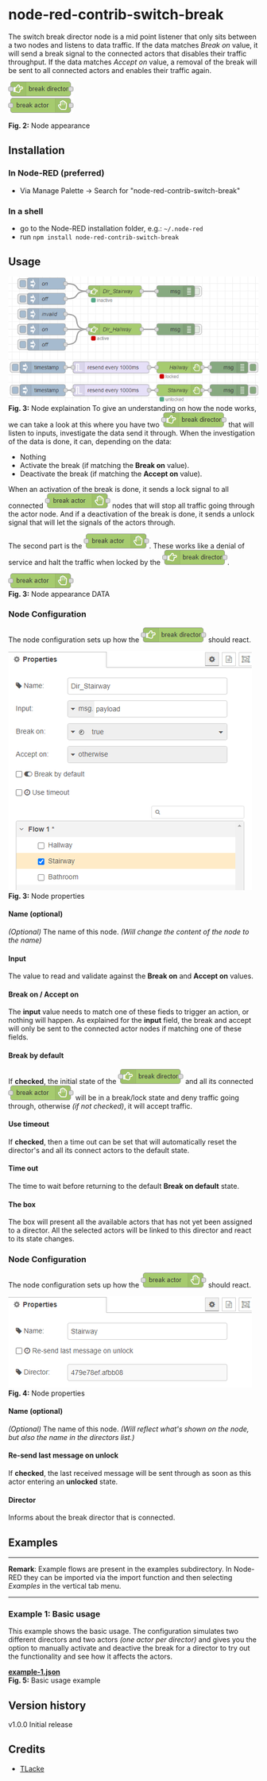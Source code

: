 # node-red-contrib-switch-break
The switch break director node is a mid point listener that only sits between a two nodes and listens to data traffic.
If the data matches *Break on* value, it will send a break signal to the connected actors that disables their traffic throughput.
If the data matches *Accept on* value, a removal of the break will be sent to all connected actors and enables their traffic again.

![node-appearance](assets/sb_dir_node-appearance.png "Node appearance")  
![node-appearance](assets/sb_act_node-appearance.png "Node appearance")  

**Fig. 2:** Node appearance

<a name="installation"></a>
## Installation

<a name="installation_in_node-red"></a>
### In Node-RED (preferred)
* Via Manage Palette -> Search for "node-red-contrib-switch-break"

<a name="installation_in_a_shell"></a>
### In a shell
* go to the Node-RED installation folder, e.g.: `~/.node-red`
* run `npm install node-red-contrib-switch-break`

<a name="usage"></a>
## Usage

![node-explain](assets/sb_explain.png "Node explaination")<br>
**Fig. 3:** Node explaination
To give an understanding on how the node works, we can take a look at this where you have two <img src="assets/sb_dir_node-appearance.png" title="break director"/> that will listen to inputs, investigate the data send it through. When the investigation of the data is done, it can, depending on the data:
* Nothing
* Activate the break (if matching the **Break on** value).
* Deactivate the break (if matching the **Accept on** value).

When an activation of the break is done, it sends a lock signal to all connected <img src="assets/sb_act_node-appearance.png" title="break actor"/> nodes that will stop all traffic going through the actor node. And if a deactivation of the break is done, it sends a unlock signal that will let the signals of the actors through.

The second part is the <img src="assets/sb_act_node-appearance.png" title="break actor"/>. These works like a denial of service and halt the traffic when locked by the <img src="assets/sb_dir_node-appearance.png" title="break director"/>.

![node-appearance](assets/sb_act_node-appearance.png "Node appearance")  
**Fig. 3:** Node appearance
DATA

<a name="node_configuration"></a>
### Node Configuration
The node configuration sets up how the <img src="assets/sb_dir_node-appearance.png" title="break director"/> should react.

![node-settings](assets/sb_dir_node-settings.png "Node properties")  
**Fig. 3:** Node properties

#### Name (optional)
*(Optional)* The name of this node. *(Will change the content of the node to the name)*

#### Input
The value to read and validate against the **Break on** and **Accept on** values.

#### Break on  / Accept on
The **input** value needs to match one of these fieds to trigger an action, or nothing will happen.
As explained for the **input** field, the break and accept will only be sent to the connected actor nodes if matching one of these fields.

#### Break by default
If **checked**, the initial state of the <img src="assets/sb_dir_node-appearance.png" title="break director"/> and all its connected <img src="assets/sb_act_node-appearance.png" title="break actor"/> will be in a break/lock state and deny traffic going through, otherwise *(if not checked)*, it will accept traffic.

#### Use timeout
If **checked**, then a time out can be set that will automatically reset the director's and all its connect actors to the default state.

#### Time out
The time to wait before returning to the default **Break on default** state.

#### The box
The box will present all the available actors that has not yet been assigned to a director.
All the selected actors will be linked to this director and react to its state changes.



### Node Configuration
The node configuration sets up how the <img src="assets/sb_act_node-appearance.png" title="break actor"/> should react.

![node-settings](assets/sb_act_node-settings.png "Node properties")  
**Fig. 4:** Node properties

#### Name (optional)
*(Optional)* The name of this node. *(Will reflect what's shown on the node, but also the name in the directors list.)*

#### Re-send last message on unlock
If **checked**, the last received message will be sent through as soon as this actor entering an <b>unlocked</b> state.

#### Director
Informs about the break director that is connected.



<a name="examples"></a>
## Examples
***
**Remark**: Example flows are present in the examples subdirectory. In Node-RED they can be imported via the import function and then selecting *Examples* in the vertical tab menu.
***

<a name="example1"></a>
### Example 1: Basic usage
This example shows the basic usage.
The configuration simulates two different directors and two actors *(one actor per director)* and gives you the option to manually activate and deactive the break for a director to try out the functionality and see how it affects the actors.

[**example-1.json**](examples/example-1.json)  
**Fig. 5:** Basic usage example



## Version history
v1.0.0 Initial release

## Credits
- [TLacke](https://github.com/TLacke)